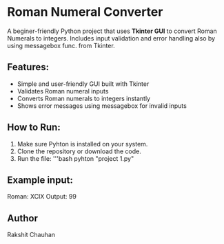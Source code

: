 # Roman Numeral Converter
A beginer-friendly Python project that uses **Tkinter GUI** to convert Roman Numerals to integers. 
Includes input validation and error handling also by using messagebox func. from Tkinter.

## Features:
- Simple and user-friendly GUI built with Tkinter 
- Validates Roman numeral inputs
- Converts Roman numerals to integers instantly
- Shows error messages using messagebox for invalid inputs

## How to Run:
1. Make sure Pyhton is installed on your system.
2. Clone the repository or download the code.
3. Run the file:
   '''bash
   pyhton "project 1.py"


## Example input:
Roman: XCIX
Output: 99

## Author
Rakshit Chauhan
